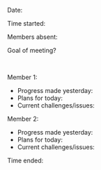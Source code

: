 Date:

Time started:

Members absent:

Goal of meeting?

<br>

Member 1:
- Progress made yesterday:
- Plans for today:
- Current challenges/issues:

Member 2:
- Progress made yesterday:
- Plans for today:
- Current challenges/issues:

Time ended:

